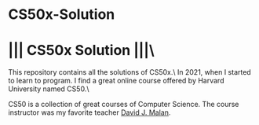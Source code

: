 # CS50x-Solution
<h1>||| CS50x Solution |||\</h1>
This repository contains all the solutions of CS50x.\
In 2021, when I started to learn to program. I find a great online course offered by Harvard University named CS50.\

CS50 is a collection of great courses of Computer Science. The course instructor was my favorite teacher [David J. Malan](https://www.facebook.com/dmalan).



